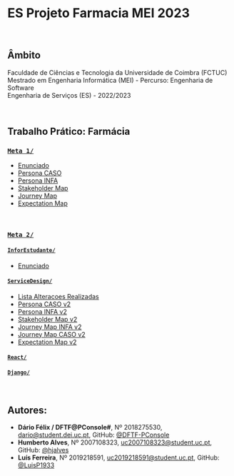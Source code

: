 # ES Projeto Farmacia MEI 2023

<br />

## Âmbito

Faculdade de Ciências e Tecnologia da Universidade de Coimbra (FCTUC) <br />
Mestrado em Engenharia Informática (MEI) - Percurso: Engenharia de Software <br />
Engenharia de Serviços (ES) - 2022/2023 <br />

<br />

## Trabalho Prático: Farmácia

### [`Meta 1/`](Meta%201/)
- [Enunciado](Meta%201/InforEstudante/TP%202022-2023%20(2S)%20-%20Part%201.pdf)
- [Persona CASO](Meta%201/Persona_CASO.pdf)
- [Persona INFA](Meta%201/Persona_INFA.pdf)
- [Stakeholder Map](Meta%201/Stakeholder_Map.pdf)
- [Journey Map](Meta%201/JourneyMap_AllInOne.pdf)
- [Expectation Map](Meta%201/Expectation%20Map.pdf)

<br />

### [`Meta 2/`](Meta%202/)

#### [`InforEstudante/`](Meta%202/InforEstudante/)
- [Enunciado](Meta%202/InforEstudante/TP%202022-2023%20(2S)%20-%20Part%202.pdf)

#### [`ServiceDesign/`](Meta%202/ServiceDesign/)
- [Lista Alteracoes Realizadas](Meta%202/ServiceDesign/Lista_Alteracoes_Realizadas.pdf)
- [Persona CASO v2](Meta%202/ServiceDesign/Persona_CASO_V2.pdf)
- [Persona INFA v2](Meta%202/ServiceDesign/Persona_INFA_V2.pdf)
- [Stakeholder Map v2](Meta%202/ServiceDesign/Stakeholder_Map_V2.pdf)
- [Journey Map INFA v2](Meta%202/ServiceDesign/Journey_Map_INFA_V2.pdf)
- [Journey Map CASO v2](Meta%202/ServiceDesign/Journey_Map_CASO_V2.pdf)
- [Expectation Map v2](Expectation_Map_INFA_CASO_V2.pdf)

#### [`React/`](Meta%202/React/src/)

#### [`Django/`](Meta%202/Django/)

<br />

## Autores:
* **Dário Félix / DFTF@PConsole#**, Nº 2018275530, [dario@student.dei.uc.pt](mailto:dario@student.dei.uc.pt), GitHub: [@DFTF-PConsole](https://github.com/DFTF-PConsole)
* **Humberto Alves**, Nº 2007108323, [uc2007108323@student.uc.pt](mailto:uc2007108323@student.uc.pt), GitHub: [@hjalves](https://github.com/hjalves)
* **Luís Ferreira**, Nº 2019218591, [uc2019218591@student.uc.pt](mailto:uc2019218591@student.uc.pt), GitHub: [@LuisP1933](https://github.com/LuisP1933)
